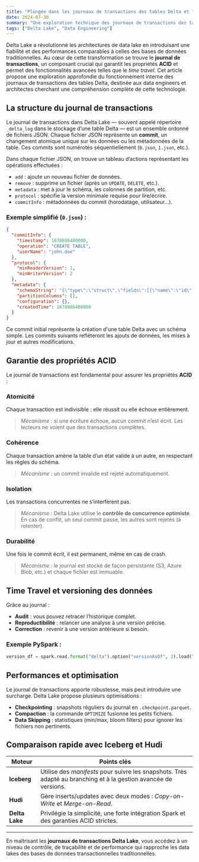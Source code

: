 ```yaml
---
title: "Plongée dans les journaux de transactions des tables Delta et les propriétés ACID"
date: 2024-07-30
summary: "Une exploration technique des journaux de transactions des tables Delta, détaillant leur structure, leur rôle dans la garantie des propriétés ACID, le contrôle de la concurrence et les implications sur les performances."
tags: ["Delta Lake", "Data Engineering"]
---
```

Delta Lake a révolutionné les architectures de data lake en introduisant une fiabilité et des performances comparables à celles des bases de données traditionnelles. Au cœur de cette transformation se trouve le **journal de transactions**, un composant crucial qui garantit les propriétés **ACID** et permet des fonctionnalités avancées telles que le *time travel*. Cet article propose une exploration approfondie du fonctionnement interne des journaux de transactions des tables Delta, destinée aux data engineers et architectes cherchant une compréhension complète de cette technologie.

## La structure du journal de transactions

Le journal de transactions dans Delta Lake — souvent appelé répertoire `_delta_log` dans le stockage d’une table Delta — est un ensemble ordonné de fichiers JSON. Chaque fichier JSON représente un **commit**, un changement atomique unique sur les données ou les métadonnées de la table. Ces commits sont numérotés séquentiellement (`0.json`, `1.json`, etc.).

Dans chaque fichier JSON, on trouve un tableau d’actions représentant les opérations effectuées :

- `add` : ajoute un nouveau fichier de données.
- `remove` : supprime un fichier (après un `UPDATE`, `DELETE`, etc.).
- `metadata` : met à jour le schéma, les colonnes de partition, etc.
- `protocol` : spécifie la version minimale requise pour lire/écrire.
- `commitInfo` : métadonnées du commit (horodatage, utilisateur...).

### Exemple simplifié (`0.json`) :

```json
{
  "commitInfo": {
    "timestamp": 1678886400000,
    "operation": "CREATE TABLE",
    "userName": "john.doe"
  },
  "protocol": {
    "minReaderVersion": 1,
    "minWriterVersion": 2
  },
  "metadata": {
    "schemaString": "{\"type\":\"struct\",\"fields\":[{\"name\":\"id\",\"type\":\"integer\",\"nullable\":false,\"metadata\":{}},{\"name\":\"value\",\"type\":\"string\",\"nullable\":true,\"metadata\":{}}]}",
    "partitionColumns": [],
    "configuration": {},
    "createdTime": 1678886400000
  }
}
```

Ce commit initial représente la création d'une table Delta avec un schéma simple. Les commits suivants refléteront les ajouts de données, les mises à jour et autres modifications.

## Garantie des propriétés ACID

Le journal de transactions est fondamental pour assurer les propriétés **ACID** :

### Atomicité

Chaque transaction est indivisible : elle réussit ou elle échoue entièrement.

> *Mécanisme* : si une écriture échoue, aucun commit n’est écrit. Les lecteurs ne voient que des transactions complètes.

### Cohérence

Chaque transaction amène la table d’un état valide à un autre, en respectant les règles du schéma.

> *Mécanisme* : un commit invalide est rejeté automatiquement.

### Isolation

Les transactions concurrentes ne s’interfèrent pas.

> *Mécanisme* : Delta Lake utilise le **contrôle de concurrence optimiste**. En cas de conflit, un seul commit passe, les autres sont rejetés (à retenter).

### Durabilité

Une fois le commit écrit, il est permanent, même en cas de crash.

> *Mécanisme* : le journal est stocké de façon persistante (S3, Azure Blob, etc.) et chaque fichier est immuable.

## Time Travel et versioning des données

Grâce au journal :

- **Audit** : vous pouvez retracer l’historique complet.
- **Reproductibilité** : relancer une analyse à une version précise.
- **Correction** : revenir à une version antérieure si besoin.

### Exemple PySpark :

```python
version_df = spark.read.format("delta").option("versionAsOf", 2).load("/path/to/delta_table")
```

## Performances et optimisation

Le journal de transactions apporte robustesse, mais peut introduire une surcharge. Delta Lake propose plusieurs optimisations :

- **Checkpointing** : snapshots réguliers du journal en `.checkpoint.parquet`.
- **Compaction** : la commande `OPTIMIZE` fusionne les petits fichiers.
- **Data Skipping** : statistiques (min/max, bloom filters) pour ignorer les fichiers non pertinents.

## Comparaison rapide avec Iceberg et Hudi

| Moteur     | Points clés |
|------------|-------------|
| **Iceberg** | Utilise des *manifests* pour suivre les snapshots. Très adapté au branching et à la gestion avancée de versions. |
| **Hudi**    | Gère inserts/updates avec deux modes : *Copy-on-Write* et *Merge-on-Read*. |
| **Delta Lake** | Privilégie la simplicité, une forte intégration Spark et des garanties ACID strictes. |

---

En maîtrisant les **journaux de transactions Delta Lake**, vous accédez à un niveau de contrôle, de traçabilité et de performance qui rapproche les data lakes des bases de données transactionnelles traditionnelles.
